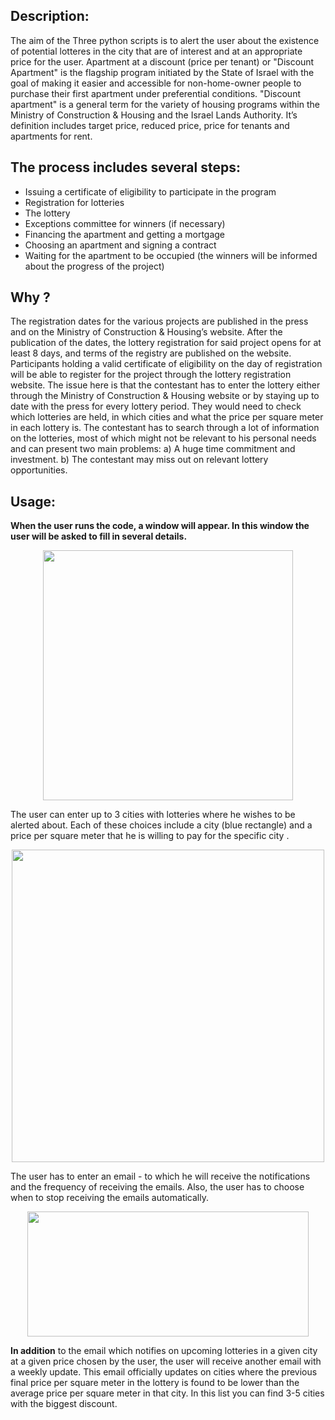 ## Description:

The aim of the Three python scripts is to alert the user about the existence of potential lotteres in the city that are of interest and at an appropriate price for the  user. Apartment at a discount (price per tenant) or  "Discount Apartment" is the flagship program initiated by the State of Israel with the goal of making it easier and accessible for non-home-owner people to purchase their first apartment under preferential conditions. "Discount apartment" is a general term for the variety of housing programs within the Ministry of Construction & Housing and the Israel Lands Authority. It’s definition includes target price, reduced price, price for tenants and apartments for rent.

## The process includes several steps:

* Issuing a certificate of eligibility to participate in the program
*  Registration for lotteries
* The lottery
* Exceptions committee for winners (if necessary)
* Financing the apartment and getting a mortgage
* Choosing an apartment and signing a contract
* Waiting for the apartment to be occupied (the winners will be informed about the progress of the project)

## Why ?
The registration dates for the various projects are published in the press and on the Ministry of Construction & Housing’s website. After the publication of the dates, the lottery registration for said project opens for at least 8 days, and terms of the registry are published on the website. Participants holding a valid certificate of eligibility on the day of registration will be able to register for the project through the lottery registration website. The issue here is that the contestant has to enter the lottery either through the Ministry of Construction & Housing website or by staying up to date with the press for every lottery period. They would need to check which lotteries are held, in which cities and what the price per square meter in each lottery is. The contestant has to search  through a lot of information on the lotteries, most of which might not be relevant to his personal needs and can present two main problems: 
a) A huge time commitment and investment. 
b) The contestant may miss out on  relevant lottery opportunities. 



## Usage:
**When the user runs the code, a window will appear. In this window the user will be asked to fill in several details.**
<p align="center">
<img src="https://github.com/doron227/Dira-lottery-/blob/main/images/fig1.png" width="400" height="400" />
 

The user can enter up to 3 cities with lotteries where he wishes to be alerted about. Each of these choices include a city (blue rectangle) and a price per square meter that he is willing to pay for the specific city .
 
<p align="center">
<img src="https://github.com/doron227/Dira-lottery-/blob/main/images/fig2.png" width="500" height="500" />
 

The user has to enter an email - to which he will receive the notifications and the frequency of receiving the emails.
Also, the user has to choose when to stop receiving the emails automatically.
  
<p align="center">
<img src="https://github.com/doron227/Dira-lottery-/blob/main/images/fig3.png" width="450" height="200" />
    
**In addition** to the email which notifies on upcoming lotteries in a given city at a given price chosen by the user, the user will receive another email with a weekly update. This email officially updates on cities where the previous final price per square meter in the lottery is found to be lower than the average price per square meter in that city. In this list you can find 3-5 cities with the biggest discount.
